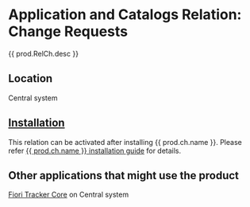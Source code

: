 # Application and Catalogs Relation: Change Requests

{{ prod.RelCh.desc }}

## Location
Central system

## [Installation](inst.md)
This relation can be activated after installing {{ prod.ch.name }}. Please refer [{{ prod.ch.name }} installation guide](../../../ch/FPS01/inst/) for details.

## Other applications that might use the product
[Fiori Tracker Core](../../core/SPS03/main.md) on Central system
